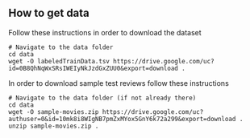 ## How to get data

Follow these instructions in order to download the dataset

```
# Navigate to the data folder
cd data
wget -O labeledTrainData.tsv https://drive.google.com/uc?id=0B8QhNqWxSRsIWEIyNkJzdGxZUU0&export=download .
```

In order to download sample test reviews follow these instructions

```
# Navigate to the data folder (if not already there)
cd data
wget -O sample-movies.zip https://drive.google.com/uc?authuser=0&id=10mk8i8WIgNB7pmZxMYox5GnY6k72a299&export=download .
unzip sample-movies.zip .
```